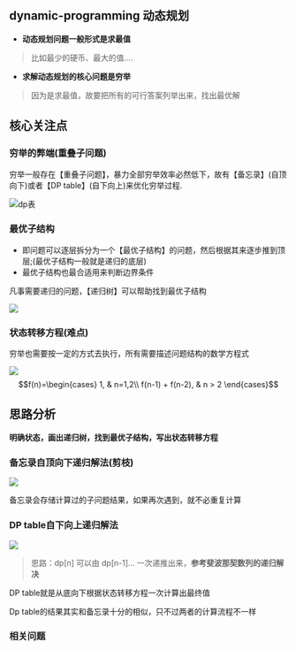 ## dynamic-programming 动态规划

- **动态规划问题一般形式是求最值**

> 比如最少的硬币、最大的值....

- **求解动态规划的核心问题是穷举**

> 因为是求最值，故要把所有的可行答案列举出来，找出最优解

## 核心关注点

### 穷举的弊端(重叠子问题)

穷举一般存在【重叠子问题】，暴力全部穷举效率必然低下，故有【备忘录】(自顶向下)或者【DP table】(自下向上)来优化穷举过程.

![dp表](https://tva1.sinaimg.cn/large/007S8ZIlgy1ghr9hr39xzj30zk0k0myd.jpg)

### 最优子结构

- 即问题可以逐层拆分为一个【最优子结构】的问题，然后根据其来逐步推到顶层;(最优子结构一般就是递归的底层)
- 最优子结构也最合适用来判断边界条件

凡事需要递归的问题，【递归树】可以帮助找到最优子结构

![](https://tva1.sinaimg.cn/large/007S8ZIlgy1ghr9jboh7bj30zk0k0myd.jpg)

### 状态转移方程(难点)

穷举也需要按一定的方式去执行，所有需要描述问题结构的数学方程式

![](https://tva1.sinaimg.cn/large/007S8ZIlgy1ghrairhehgj30bc020we9.jpg)
$$f(n)=\begin{cases} 1, & n=1,2\\ f(n-1) + f(n-2), & n > 2 \end{cases}$$


## 思路分析

**明确状态，画出递归树，找到最优子结构，写出状态转移方程**

### 备忘录自顶向下递归解法(剪枝)

![](https://tva1.sinaimg.cn/large/007S8ZIlgy1ghra1wwinjj30zk0k0dhf.jpg)

备忘录会存储计算过的子问题结果，如果再次遇到，就不必重复计算

### DP table自下向上递归解法

![](https://tva1.sinaimg.cn/large/007S8ZIlgy1ghra2c896rj30zk0k0ta5.jpg)

> 思路：dp[n] 可以由 dp[n-1]... 一次递推出来，**参考斐波那契数列的递归解决**

DP table就是从底向下根据状态转移方程一次计算出最终值

Dp table的结果其实和备忘录十分的相似，只不过两者的计算流程不一样

### 相关问题